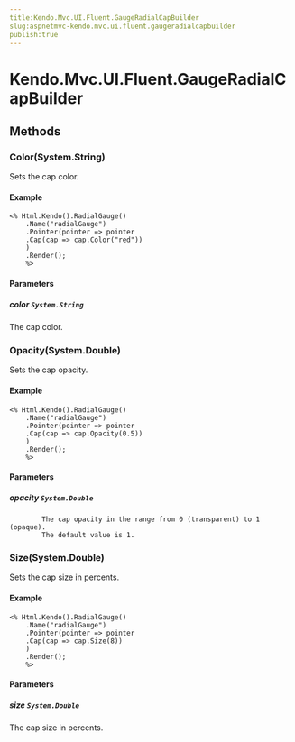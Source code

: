 ```yaml
---
title:Kendo.Mvc.UI.Fluent.GaugeRadialCapBuilder
slug:aspnetmvc-kendo.mvc.ui.fluent.gaugeradialcapbuilder
publish:true
---
```


# Kendo.Mvc.UI.Fluent.GaugeRadialCapBuilder

## Methods

### Color(System.String)
Sets the cap color.

#### Example
    <% Html.Kendo().RadialGauge()
        .Name("radialGauge")
        .Pointer(pointer => pointer
        .Cap(cap => cap.Color("red"))
        )
        .Render();
        %>

#### Parameters

##### color `System.String`
The cap color.

### Opacity(System.Double)
Sets the cap opacity.

#### Example
    <% Html.Kendo().RadialGauge()
        .Name("radialGauge")
        .Pointer(pointer => pointer
        .Cap(cap => cap.Opacity(0.5))
        )
        .Render();
        %>

#### Parameters

##### opacity `System.Double`

            The cap opacity in the range from 0 (transparent) to 1 (opaque).
            The default value is 1.
            

### Size(System.Double)
Sets the cap size in percents.

#### Example
    <% Html.Kendo().RadialGauge()
        .Name("radialGauge")
        .Pointer(pointer => pointer
        .Cap(cap => cap.Size(8))
        )
        .Render();
        %>

#### Parameters

##### size `System.Double`
The cap size in percents.